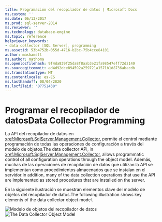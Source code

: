 ```yaml
---
title: Programación del recopilador de datos | Microsoft Docs
ms.custom: ''
ms.date: 06/13/2017
ms.prod: sql-server-2014
ms.reviewer: ''
ms.technology: database-engine
ms.topic: reference
helpviewer_keywords:
- data collector [SQL Server], programming
ms.assetid: 53b4752b-055d-4716-b2bc-75b4cce84101
author: mashamsft
ms.author: mathoma
ms.openlocfilehash: 9f4da839f25da8f8aab3e21fa98547eff72d2140
ms.sourcegitcommit: ad4d92dce894592a259721a1571b1d8736abacdb
ms.translationtype: MT
ms.contentlocale: es-ES
ms.lasthandoff: 08/04/2020
ms.locfileid: "87751438"
---
```

# <a name="data-collector-programming"></a><span data-ttu-id="da27f-102">Programar el recopilador de datos</span><span class="sxs-lookup"><span data-stu-id="da27f-102">Data Collector Programming</span></span>
  <span data-ttu-id="da27f-103">La API del recopilador de datos en <xref:Microsoft.SqlServer.Management.Collector>, permite el control mediante programación de todas las operaciones de configuración a través del modelo de objetos.</span><span class="sxs-lookup"><span data-stu-id="da27f-103">The data collector API, in <xref:Microsoft.SqlServer.Management.Collector>, allows programmatic control of all configuration operations through the object model.</span></span> <span data-ttu-id="da27f-104">Además, muchas de las operaciones de recopilación de datos que utilizan la API se implementan como procedimientos almacenados que se instalan en el servidor.</span><span class="sxs-lookup"><span data-stu-id="da27f-104">In addition, many of the data collection operations that use the API are implemented as stored procedures that are installed on the server.</span></span>

 <span data-ttu-id="da27f-105">En la siguiente ilustración se muestran elementos clave del modelo de objetos del recopilador de datos.</span><span class="sxs-lookup"><span data-stu-id="da27f-105">The following illustration shows key elements of the data collector object model.</span></span>

 <span data-ttu-id="da27f-106">![Modelo de objetos del recopilador de datos](../../../2014/database-engine/dev-guide/media/dc-objectmodel.gif "Modelo de objetos del recopilador de datos")</span><span class="sxs-lookup"><span data-stu-id="da27f-106">![The Data Collector Object Model](../../../2014/database-engine/dev-guide/media/dc-objectmodel.gif "The Data Collector Object Model")</span></span>


